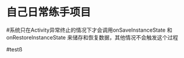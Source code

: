 # 自己日常练手项目

#系统只在Activity异常终止的情况下才会调用onSaveInstanceState 和 onRestoreInstanceState 来储存和恢复数据，其他情况不会触发这个过程

#testß
